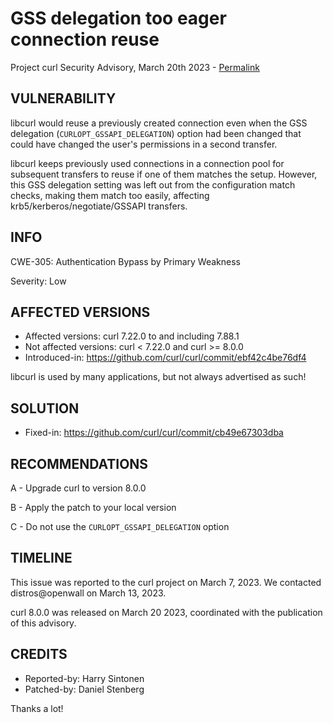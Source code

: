 GSS delegation too eager connection reuse
=========================================

Project curl Security Advisory, March 20th 2023 -
[Permalink](https://curl.se/docs/CVE-2023-27536.html)

VULNERABILITY
-------------

libcurl would reuse a previously created connection even when the GSS
delegation (`CURLOPT_GSSAPI_DELEGATION`) option had been changed that could
have changed the user's permissions in a second transfer.

libcurl keeps previously used connections in a connection pool for subsequent
transfers to reuse if one of them matches the setup. However, this GSS
delegation setting was left out from the configuration match checks, making
them match too easily, affecting krb5/kerberos/negotiate/GSSAPI transfers.

INFO
----

CWE-305: Authentication Bypass by Primary Weakness

Severity: Low

AFFECTED VERSIONS
-----------------

- Affected versions: curl 7.22.0 to and including 7.88.1
- Not affected versions: curl < 7.22.0 and curl >= 8.0.0
- Introduced-in: https://github.com/curl/curl/commit/ebf42c4be76df4

libcurl is used by many applications, but not always advertised as such!

SOLUTION
------------

- Fixed-in: https://github.com/curl/curl/commit/cb49e67303dba

RECOMMENDATIONS
--------------

 A - Upgrade curl to version 8.0.0

 B - Apply the patch to your local version

 C - Do not use the `CURLOPT_GSSAPI_DELEGATION` option

TIMELINE
--------

This issue was reported to the curl project on March 7, 2023. We contacted
distros@openwall on March 13, 2023.

curl 8.0.0 was released on March 20 2023, coordinated with the publication of
this advisory.

CREDITS
-------

- Reported-by: Harry Sintonen
- Patched-by: Daniel Stenberg

Thanks a lot!
